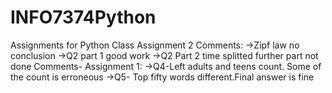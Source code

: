 # INFO7374Python
Assignments for Python Class
Assignment 2 Comments:
->Zipf law no conclusion
->Q2 part 1 good work
->Q2 Part 2 time splitted further part not done
Comments- Assignment 1:
->Q4-Left adults and teens count. Some of the count is erroneous
->Q5- Top fifty words different.Final answer is fine
